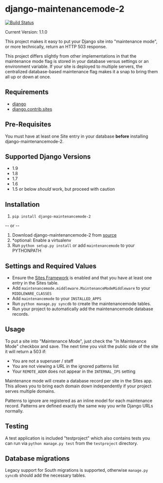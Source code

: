 # django-maintenancemode-2

[![Build Status](https://travis-ci.org/alsoicode/django-maintenancemode-2.svg)](https://travis-ci.org/alsoicode/django-maintenancemode-2)

Current Version: 1.1.0

This project makes it easy to put your Django site into "maintenance mode", or more technically, return an HTTP 503 response.

This project differs slightly from other implementations in that the maintenance mode flag is stored in your database versus settings or an environment variable. If your site is deployed to multiple servers, the centralized database-based maintenance flag makes it a snap to bring them all up or down at once.

## Requirements
- [django](https://www.djangoproject.com/download/)
- [django.contrib.sites](https://docs.djangoproject.com/en/1.8/ref/contrib/sites/)

## Pre-Requisites
You must have at least one Site entry in your database **before** installing django-maintenancemode-2.

## Supported Django Versions
- 1.9
- 1.8
- 1.7
- 1.6
- 1.5 or below *should* work, but proceed with caution

## Installation
1. `pip install django-maintenancemode-2`

-- or --

1. Download django-maintenancemode-2 from [source](https://github.com/alsoicode/django-maintenancemode-2/archive/master.zip)
2. *optional: Enable a virtualenv
3. Run `python setup.py install` or add `maintenancemode` to your PYTHONPATH

## Settings and Required Values
- Ensure the [Sites Framework](https://docs.djangoproject.com/en/1.8/ref/contrib/sites/) is enabled and that you have at least one entry in the Sites table.
- Add `maintenancemode.middleware.MaintenanceModeMiddleware` to your `MIDDLEWARE_CLASSES`
- Add `maintenancemode` to your `INSTALLED_APPS`
- Run `python manage.py syncdb` to create the maintenancemode tables.
- Run your project to automatically add the maintenancemode database records.

## Usage
To put a site into "Maintenance Mode", just check the "In Maintenance Mode" checkbox and save. The next time you visit the public side of the site it will return a 503 if:

- You are not a superuser / staff
- You are not viewing a URL in the ignored patterns list
- Your `REMOTE_ADDR` does not appear in the `INTERNAL_IPS` setting

Maintenance mode will create a database record per site in the Sites app. This allows you to bring each domain down independently if your project serves multiple domains.

Patterns to ignore are registered as an inline model for each maintenance record. Patterns are defined exactly the same way you write Django URLs normally.

## Testing
A test application is included "testproject" which also contains tests you can run via `python manage.py test` from the `testproject` directory.


## Database migrations
Legacy support for South migrations is supported, otherwise `manage.py syncdb` should add the necessary tables.
